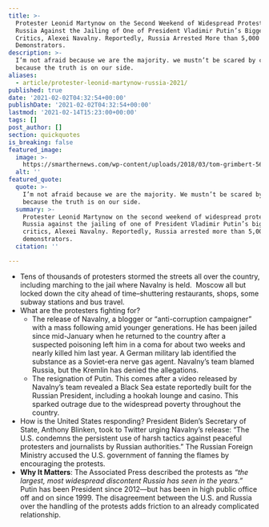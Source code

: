 ```yaml
---
title: >-
  Protester Leonid Martynow on the Second Weekend of Widespread Protests in
  Russia Against the Jailing of One of President Vladimir Putin’s Biggest
  Critics, Alexei Navalny. Reportedly, Russia Arrested More than 5,000
  Demonstrators.
description: >-
  I’m not afraid because we are the majority. we mustn’t be scared by clubs
  because the truth is on our side.
aliases:
  - article/protester-leonid-martynow-russia-2021/
published: true
date: '2021-02-02T04:32:54+00:00'
publishDate: '2021-02-02T04:32:54+00:00'
lastmod: '2021-02-14T15:23:00+00:00'
tags: []
post_author: []
section: quickquotes
is_breaking: false
featured_image:
  image: >-
    https://smarthernews.com/wp-content/uploads/2018/03/tom-grimbert-561706-unsplash-scaled.jpg
  alt: ''
featured_quote:
  quote: >-
    I’m not afraid because we are the majority. We mustn’t be scared by clubs
    because the truth is on our side.
  summary: >-
    Protester Leonid Martynow on the second weekend of widespread protests in
    Russia against the jailing of one of President Vladimir Putin’s biggest
    critics, Alexei Navalny. Reportedly, Russia arrested more than 5,000
    demonstrators.
  citation: ''

---
```

*   Tens of thousands of protesters stormed the streets all over the country, including marching to the jail where Navalny is held.  Moscow all but locked down the city ahead of time–shuttering restaurants, shops, some subway stations and bus travel.
*   What are the protesters fighting for?
    *   The release of Navalny, a blogger or “anti-corruption campaigner” with a mass following amid younger generations. He has been jailed since mid-January when he returned to the country after a suspected poisoning left him in a coma for about two weeks and nearly killed him last year. A German military lab identified the substance as a Soviet-era nerve gas agent. Navalny’s team blamed Russia, but the Kremlin has denied the allegations.
    *   The resignation of Putin. This comes after a video released by Navalny’s team revealed a Black Sea estate reportedly built for the Russian President, including a hookah lounge and casino. This sparked outrage due to the widespread poverty throughout the country.
*   How is the United States responding? President Biden’s Secretary of State, Anthony Blinken, took to Twitter urging Navalny’s release: “The U.S. condemns the persistent use of harsh tactics against peaceful protesters and journalists by Russian authorities.” The Russian Foreign Ministry accused the U.S. government of fanning the flames by encouraging the protests.
*   **Why It Matters**: The Associated Press described the protests as _“the largest, most widespread discontent Russia has seen in the years.”_ Putin has been President since 2012—but has been in high public office off and on since 1999. The disagreement between the U.S. and Russia over the handling of the protests adds friction to an already complicated relationship.